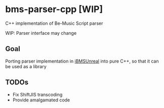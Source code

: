 # bms-parser-cpp [WIP]

C++ implementation of Be-Music Script parser 

WIP: Parser interface may change

## Goal
Porting parser implementation in [iBMSUnreal](https://github.com/SNURhythm/iBMSUnreal) into pure C++, so that it can be used as a library

## TODOs 
- Fix ShiftJIS transcoding 
- Provide amalgamated code